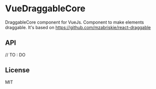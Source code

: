 # VueDraggableCore
DraggableCore component for VueJs. Component to make elements draggable.
It's based on https://github.com/mzabriskie/react-draggable

## API
// TO : DO

## License
MIT